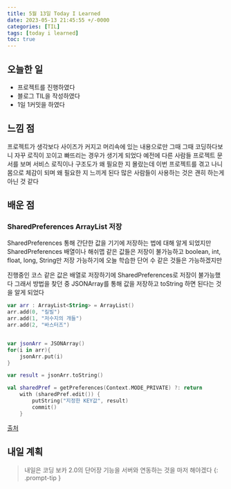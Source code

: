 ```yaml
---
title: 5월 13일 Today I Learned
date: 2023-05-13 21:45:55 +/-0000
categories: [TIL]
tags: [today i learned]
toc: true
---
```


## 오늘한 일

* 프로젝트를 진행하였다
* 블로그 TIL을 작성하였다
* 1일 1커밋을 하였다

## 느낌 점

프로젝트가 생각보다 사이즈가 커지고 머리속에 있는 내용으로만 그때 그때 코딩하다보니
자꾸 로직이 꼬이고 빠뜨리는 경우가 생기게 되었다 예전에 다른 사람들 프로젝트 문서를 보며
서비스 로직이나 구조도가 왜 필요한 지 몰랐는데 이번 프로젝트를 겪고 나니 몸으로 체감이 되며 왜 필요한 지 느끼게 된다 많은 사람들이 사용하는 것은 괜히 하는게 아닌 것 같다

## 배운 점

### SharedPreferences ArrayList 저장

SharedPreferences 통해 간단한 값을 기기에 저장하는 법에 대해 알게 되었지만 SharedPreferences 배열이나 해쉬맵 같은 값들은 저장이 불가능하고 boolean, int, float, long, String만 저장 가능하기에 오늘 학습한 단어 수 같은 것들은 가능하겠지만

진행중인 코스 같은 값은 배열로 저장하기에 SharedPreferences로 저장이 불가능했다 그래서 방법을 찾던 중 JSONArray를 통해 값을 저장하고 toString 하면 된다는 것을 알게 되었다

~~~kotlin
var arr : ArrayList<String> = ArrayList()
arr.add(0, "킬빌")
arr.add(1, "저수지의 개들")
arr.add(2, "바스터즈")


var jsonArr = JSONArray()
for(i in arr){
	jsonArr.put(i)
}

var result = jsonArr.toString()

val sharedPref = getPreferences(Context.MODE_PRIVATE) ?: return
    with (sharedPref.edit()) {
        putString("지정한 KEY값", result)
        commit()
    }
~~~

[출처](https://kong-droid.com/38)

## 내일 계획

> 내일은 코딩 보카 2.0의 단어장 기능을 서버와 연동하는 것을 마저 해야겠다
{: .prompt-tip }